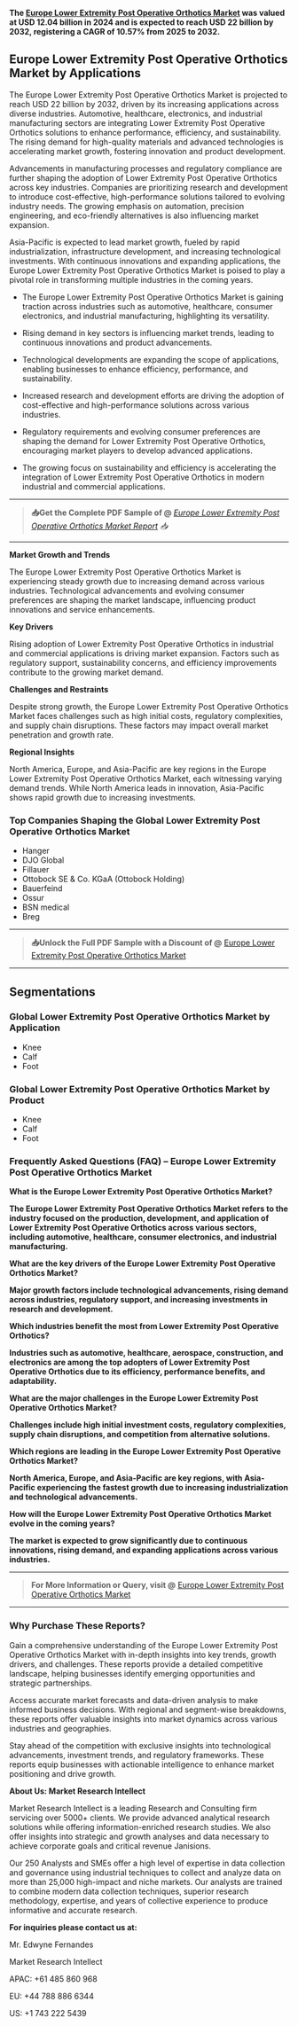 <p><strong>The <a href="https://www.marketresearchintellect.com/download-sample/?rid=560192&amp;utm_source=Pulse-April-Europe&amp;utm_medium=852">Europe Lower Extremity Post Operative Orthotics Market</a> was valued at USD 12.04 billion in 2024 and is expected to reach USD 22 billion by 2032, registering a CAGR of 10.57% from 2025 to 2032.</strong></p><h2>Europe Lower Extremity Post Operative Orthotics Market by Applications&nbsp;</h2><p><p>The Europe Lower Extremity Post Operative Orthotics Market is projected to reach USD 22 billion by 2032, driven by its increasing applications across diverse industries. Automotive, healthcare, electronics, and industrial manufacturing sectors are integrating Lower Extremity Post Operative Orthotics solutions to enhance performance, efficiency, and sustainability. The rising demand for high-quality materials and advanced technologies is accelerating market growth, fostering innovation and product development.</p><p>Advancements in manufacturing processes and regulatory compliance are further shaping the adoption of Lower Extremity Post Operative Orthotics across key industries. Companies are prioritizing research and development to introduce cost-effective, high-performance solutions tailored to evolving industry needs. The growing emphasis on automation, precision engineering, and eco-friendly alternatives is also influencing market expansion.</p><p>Asia-Pacific is expected to lead market growth, fueled by rapid industrialization, infrastructure development, and increasing technological investments. With continuous innovations and expanding applications, the Europe Lower Extremity Post Operative Orthotics Market is poised to play a pivotal role in transforming multiple industries in the coming years.</p></p><ul><li><p>The Europe Lower Extremity Post Operative Orthotics Market is gaining traction across industries such as automotive, healthcare, consumer electronics, and industrial manufacturing, highlighting its versatility.</p></li><li><p>Rising demand in key sectors is influencing market trends, leading to continuous innovations and product advancements.</p></li><li><p>Technological developments are expanding the scope of applications, enabling businesses to enhance efficiency, performance, and sustainability.</p></li><li><p>Increased research and development efforts are driving the adoption of cost-effective and high-performance solutions across various industries.</p></li><li><p>Regulatory requirements and evolving consumer preferences are shaping the demand for Lower Extremity Post Operative Orthotics, encouraging market players to develop advanced applications.</p></li><li><p>The growing focus on sustainability and efficiency is accelerating the integration of Lower Extremity Post Operative Orthotics in modern industrial and commercial applications.</p></li></ul><hr /><blockquote><p><strong><span class="font-[700]">📥Get the Complete PDF Sample of @ </span></strong><em><span class="font-[700]"><a href="https://www.marketresearchintellect.com/download-sample/?rid=560192&amp;utm_source=Pulse-April-Europe&amp;utm_medium=852" target="_blank" data-tracking-control-name="article-ssr-frontend-pulse_little-text-block" data-tracking-will-navigate="" data-test-link="">Europe Lower Extremity Post Operative Orthotics Market Report</a>&nbsp;📥</span></em></p></blockquote><hr /><p class="" data-start="77" data-end="360"><strong data-start="77" data-end="105">Market Growth and Trends</strong></p><p class="" data-start="77" data-end="360">The Europe Lower Extremity Post Operative Orthotics Market is experiencing steady growth due to increasing demand across various industries. Technological advancements and evolving consumer preferences are shaping the market landscape, influencing product innovations and service enhancements.</p><p class="" data-start="362" data-end="606"><strong data-start="362" data-end="377">Key Drivers</strong></p><p class="" data-start="362" data-end="606">Rising adoption of Lower Extremity Post Operative Orthotics in industrial and commercial applications is driving market expansion. Factors such as regulatory support, sustainability concerns, and efficiency improvements contribute to the growing market demand.</p><p class="" data-start="608" data-end="849"><strong data-start="608" data-end="637">Challenges and Restraints</strong></p><p class="" data-start="608" data-end="849">Despite strong growth, the Europe Lower Extremity Post Operative Orthotics Market faces challenges such as high initial costs, regulatory complexities, and supply chain disruptions. These factors may impact overall market penetration and growth rate.</p><p class="" data-start="851" data-end="1095"><strong data-start="851" data-end="872">Regional Insights</strong></p><p class="" data-start="851" data-end="1095">North America, Europe, and Asia-Pacific are key regions in the Europe Lower Extremity Post Operative Orthotics Market, each witnessing varying demand trends. While North America leads in innovation, Asia-Pacific shows rapid growth due to increasing investments.</p><p><h3>Top Companies Shaping the Global Lower Extremity Post Operative Orthotics Market </h3><ul><li>Hanger</li><li>DJO Global</li><li>Fillauer</li><li>Ottobock SE & Co. KGaA (Ottobock Holding)</li><li>Bauerfeind</li><li>Ossur</li><li>BSN medical</li><li>Breg</li></ul></p><hr /><blockquote><p><strong>📥Unlock the Full PDF Sample with a Discount of @</strong> <a href="https://www.marketresearchintellect.com/ask-for-discount/?rid=560192&amp;utm_source=Pulse-April-Europe&amp;utm_medium=852">Europe Lower Extremity Post Operative Orthotics Market</a></p></blockquote><hr /><p><h2>Segmentations</h2><h3>Global Lower Extremity Post Operative Orthotics Market by Application</h3><ul><li>Knee</li><li>Calf</li><li>Foot</li></ul><h3>Global Lower Extremity Post Operative Orthotics Market by Product</h3><ul><li>Knee</li><li>Calf</li><li>Foot</li></ul></p><h3><strong>Frequently Asked Questions (FAQ) &ndash; Europe Lower Extremity Post Operative Orthotics Market</strong></h3><p><strong>What is the Europe Lower Extremity Post Operative Orthotics Market?</strong></p><p><strong>The Europe Lower Extremity Post Operative Orthotics Market refers to the industry focused on the production, development, and application of Lower Extremity Post Operative Orthotics across various sectors, including automotive, healthcare, consumer electronics, and industrial manufacturing.</strong></p><p><strong>What are the key drivers of the Europe Lower Extremity Post Operative Orthotics Market?</strong></p><p><strong>Major growth factors include technological advancements, rising demand across industries, regulatory support, and increasing investments in research and development.</strong></p><p><strong>Which industries benefit the most from Lower Extremity Post Operative Orthotics?</strong></p><p><strong>Industries such as automotive, healthcare, aerospace, construction, and electronics are among the top adopters of Lower Extremity Post Operative Orthotics due to its efficiency, performance benefits, and adaptability.</strong></p><p><strong>What are the major challenges in the Europe Lower Extremity Post Operative Orthotics Market?</strong></p><p><strong>Challenges include high initial investment costs, regulatory complexities, supply chain disruptions, and competition from alternative solutions.</strong></p><p><strong>Which regions are leading in the Europe Lower Extremity Post Operative Orthotics Market?</strong></p><p><strong>North America, Europe, and Asia-Pacific are key regions, with Asia-Pacific experiencing the fastest growth due to increasing industrialization and technological advancements.</strong></p><p><strong>How will the Europe Lower Extremity Post Operative Orthotics Market evolve in the coming years?</strong></p><p><strong>The market is expected to grow significantly due to continuous innovations, rising demand, and expanding applications across various industries.</strong></p><hr /><blockquote><p><span class="font-[700]"><strong>For More Information or Query, visit&nbsp;@</strong>&nbsp;</span><span class="font-[700]"><a href="https://www.marketresearchintellect.com/product/global-lower-extremity-post-operative-orthotics-market-size-forecast/?utm_source=Linkedin&utm_medium=852" target="_blank" data-tracking-control-name="article-ssr-frontend-pulse_little-text-block" data-tracking-will-navigate="" data-test-link="">Europe Lower Extremity Post Operative Orthotics Market</a></span></p></blockquote><hr /><h3><strong data-start="0" data-end="31">Why Purchase These Reports?</strong></h3><p class="" data-start="35" data-end="297">Gain a comprehensive understanding of the Europe Lower Extremity Post Operative Orthotics Market with in-depth insights into key trends, growth drivers, and challenges. These reports provide a detailed competitive landscape, helping businesses identify emerging opportunities and strategic partnerships.</p><p class="" data-start="299" data-end="540">Access accurate market forecasts and data-driven analysis to make informed business decisions. With regional and segment-wise breakdowns, these reports offer valuable insights into market dynamics across various industries and geographies.</p><p class="" data-start="542" data-end="784">Stay ahead of the competition with exclusive insights into technological advancements, investment trends, and regulatory frameworks. These reports equip businesses with actionable intelligence to enhance market positioning and drive growth.</p><p><strong><span class="font-[700]">About Us: Market Research Intellect</span></strong></p><p><span class="">Market Research Intellect is a leading Research and Consulting firm servicing over 5000+ clients. We provide advanced analytical research solutions while offering information-enriched research studies.&nbsp;</span>We also offer insights into strategic and growth analyses and data necessary to achieve corporate goals and critical revenue Janisions.</p><p><span class="">Our 250 Analysts and SMEs offer a high level of expertise in data collection and governance using industrial techniques to collect and analyze data on more than 25,000 high-impact and niche markets. Our analysts are trained to combine modern data collection techniques, superior research methodology, expertise, and years of collective experience to produce informative and accurate research.</span></p><p><strong>For inquiries please contact us at:</strong></p><p>Mr. Edwyne Fernandes</p><p>Market Research Intellect</p><p>APAC: +61 485 860 968</p><p>EU: +44 788 886 6344</p><p>US: +1 743 222 5439</p>